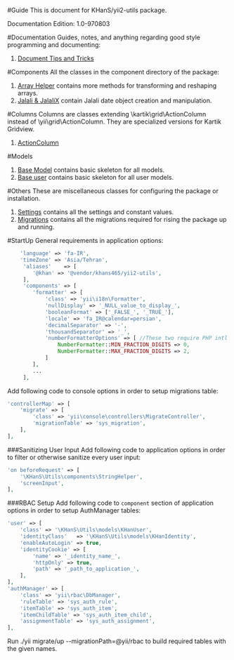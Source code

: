 #Guide
This is document for KHanS/yii2-utils package.

Documentation Edition: 1.0-970803

#Documentation
Guides, notes, and anything regarding good style programming and documenting:

 1. [Document Tips and Tricks](documents.md)
 
 
#Components
All the classes in the component directory of the package:

1. [Array Helper](components-array-helper.md) contains more methods for transforming and reshaping arrays.
1. [Jalali & JalaliX](components-jalali.md) contain Jalali date object creation and manipulation. 

#Columns
Columns are classes extending \kartik\grid\ActionColumn instead of \yii\grid\ActionColumn.
They are specialized versions for Kartik Gridview.

1. [ActionColumn](columns-action-column.md)

#Models

1. [Base Model](models-khan-model.md) contains basic skeleton for all models.
1. [Base user](models-khan-user.md) contains basic skeleton for all user models.


#Others
These are miscellaneous classes for configuring the package or installation.

1. [Settings](settings.md) contains all the settings and constant values.
1. [Migrations](helpers-migrations.md) contains all the migrations required for rising the package up and running.
 
 
#StartUp
General requirements in application options:

```php
    'language' => 'fa-IR',
    'timeZone' => 'Asia/Tehran',
     'aliases'    => [
        '@khan' => '@vendor/khans465/yii2-utils',
     ],
     'components' => [
        'formatter' => [
            'class' => 'yii\i18n\Formatter',
            'nullDisplay' => '_NULL_value_to_display_',
            'booleanFormat' => ['_FALSE_', '_TRUE_'],
            'locale' => 'fa_IR@calendar=persian',
            'decimalSeparator' => '-',
            'thousandSeparator' => '_',
            'numberFormatterOptions' => [ //These two require PHP intl extension
                NumberFormatter::MIN_FRACTION_DIGITS => 0,
                NumberFormatter::MAX_FRACTION_DIGITS => 2,
            ]
        ],
        ...
     ],
```

Add following code to console options in order to setup migrations table:

```php
'controllerMap' => [
    'migrate' => [
        'class' => 'yii\console\controllers\MigrateController',
        'migrationTable' => 'sys_migration',
    ],
],
```
###Sanitizing User Input
Add following code to application options in order to filter or otherwise sanitize every user input: 

```php
'on beforeRequest' => [
    '\KHanS\Utils\components\StringHelper',
    'screenInput',
],
```
###RBAC Setup
Add following code to `component` section of application options in order to setup AuthManager tables:
 
```php
'user' => [
    'class' => '\KHanS\Utils\models\KHanUser',
    'identityClass'   => '\KHanS\Utils\models\KHanIdentity',
    'enableAutoLogin' => true,
    'identityCookie' => [
        'name' => '_identity_name_',
        'httpOnly' => true,
        'path' => '_path_to_application_',
    ],
],
'authManager' => [
    'class' => 'yii\rbac\DbManager',
    'ruleTable' => 'sys_auth_rule',
    'itemTable' => 'sys_auth_item',
    'itemChildTable' => 'sys_auth_item_child',
    'assignmentTable' => 'sys_auth_assignment',
],
```

Run ./yii migrate/up --migrationPath=@yii/rbac to build required tables with the given names.
